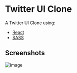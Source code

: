 # Twitter UI Clone

A Twitter UI Clone using:
- [React](https://pt-br.reactjs.org/)
- [SASS](https://sass-lang.com/)

## Screenshots
![image](https://user-images.githubusercontent.com/55371951/116169631-8c7d4280-a6db-11eb-8259-35ce7191a059.png)
